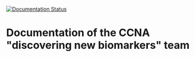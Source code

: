 [![Documentation Status](https://ccna-biomarkers.readthedocs.io/en/latest/)](https://ccna-biomarkers.readthedocs.io/en/latest/)

# Documentation of the CCNA "discovering new biomarkers" team


